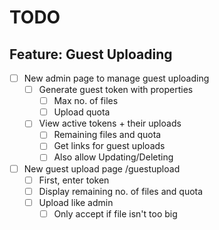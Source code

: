 # TODO

## Feature: Guest Uploading
- [ ] New admin page to manage guest uploading
  - [ ] Generate guest token with properties
    - [ ] Max no. of files
    - [ ] Upload quota
  - [ ] View active tokens + their uploads
    - [ ] Remaining files and quota
    - [ ] Get links for guest uploads
    - [ ] Also allow Updating/Deleting
- [ ] New guest upload page /guestupload
  - [ ] First, enter token
  - [ ] Display remaining no. of files and quota
  - [ ] Upload like admin
    - [ ] Only accept if file isn't too big

